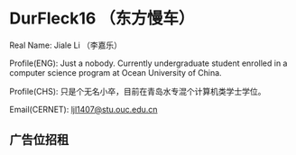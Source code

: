 # DurFleck16 （东方慢车）

Real Name: Jiale Li （李嘉乐）

Profile(ENG): Just a nobody. Currently undergraduate student enrolled in a computer science program at Ocean University of China.

Profile(CHS): 只是个无名小卒，目前在青岛水专混个计算机类学士学位。

Email(CERNET): [ljl1407@stu.ouc.edu.cn](mailto:ljl1407@stu.ouc.edu.cn)

## 广告位招租
